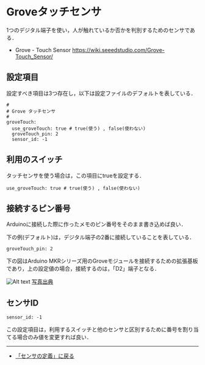 # Groveタッチセンサ

1つのデジタル端子を使い，人が触れているか否かを判別するためのセンサである．

- Grove - Touch Sensor https://wiki.seeedstudio.com/Grove-Touch_Sensor/


## 設定項目
設定すべき項目は3つ存在し，以下は設定ファイルのデフォルトを表している．

```
#
# Grove タッチセンサ
#
groveTouch:
  use_groveTouch: true # true(使う) , false(使わない)
  groveTouch_pin: 2
  sensor_id: -1
```

## 利用のスイッチ
タッチセンサを使う場合は，この項目にtrueを設定する．
```
use_groveTouch: true # true(使う) , false(使わない)
```


## 接続するピン番号
Arduinoに接続した際に作ったメモのピン番号をそのまま書き込めば良い．

下の例(デフォルト)は，デジタル端子の2番に接続していることを表している．
```
groveTouch_pin: 2
```

下の図はArduino MKRシリーズ用のGroveモジュールを接続するための拡張基板であり，上の設定値の場合，接続するのは，「D2」端子となる．

![Alt text](../../images/MKR_carrier.png)
[写真出典](https://store-usa.arduino.cc/products/arduino-mkr-connector-carrier-grove-compatible)


## センサID
```
sensor_id: -1
```
この設定項目は，利用するスイッチと他のセンサと区別するために番号を割り当てる場合のみ値を変更すれば良い．


***

- [「センサの定義」に戻る](../SensorDefinition.md)
